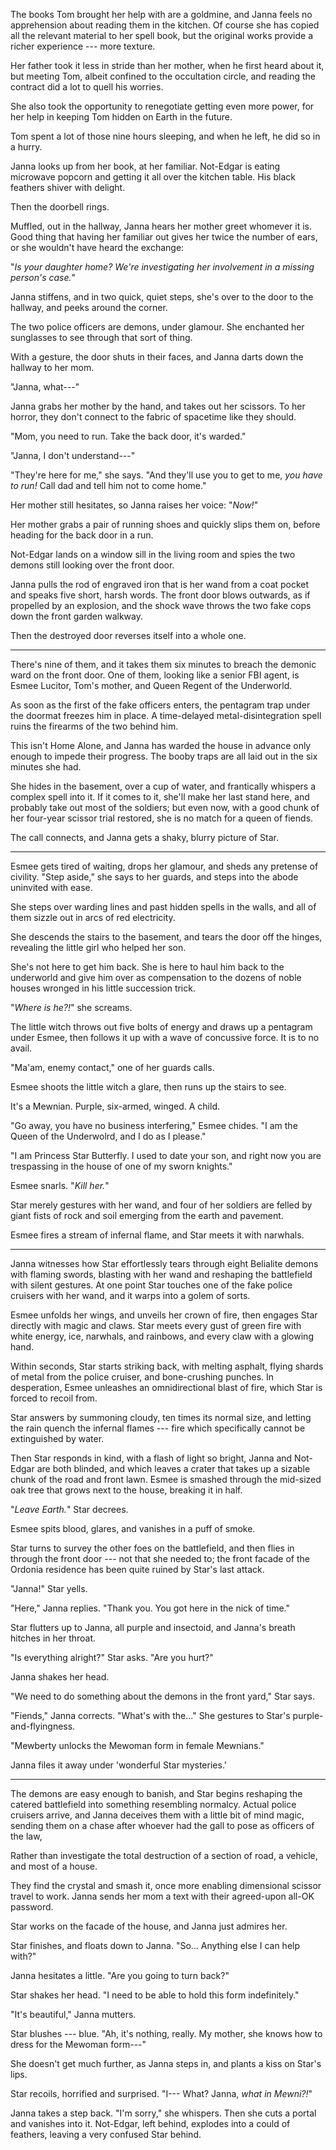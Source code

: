 The books Tom brought her help with are a goldmine, and Janna feels no apprehension about reading
them in the kitchen. Of course she has copied all the relevant material to her spell book, but the
original works provide a richer experience --- more texture.

Her father took it less in stride than her mother, when he first heard about it, but meeting Tom,
albeit confined to the occultation circle, and reading the contract did a lot to quell his worries.

She also took the opportunity to renegotiate getting even more power, for her help in keeping Tom
hidden on Earth in the future.

Tom spent a lot of those nine hours sleeping, and when he left, he did so in a hurry.

Janna looks up from her book, at her familiar.
Not-Edgar is eating microwave popcorn and getting it all over the kitchen table.
His black feathers shiver with delight.

Then the doorbell rings.

Muffled, out in the hallway, Janna hears her mother greet whomever it is.
Good thing that having her familiar out gives her twice the number of ears,
or she wouldn't have heard the exchange:

"_Is your daughter home? We're investigating her involvement in a missing person's case._"

Janna stiffens, and in two quick, quiet steps, she's over to the door to the hallway, and peeks
around the corner.

The two police officers are demons, under glamour. She enchanted her sunglasses to see through
that sort of thing.

With a gesture, the door shuts in their faces, and Janna darts down the hallway to her mom.

"Janna, what---"

Janna grabs her mother by the hand, and takes out her scissors. To her horror, they don't
connect to the fabric of spacetime like they should.

"Mom, you need to run. Take the back door, it's warded."

"Janna, I don't understand---"

"They're here for me," she says. "And they'll use you to get to me, _you have to run!_ Call dad
and tell him not to come home."

Her mother still hesitates, so Janna raises her voice: "_Now!_"

Her mother grabs a pair of running shoes and quickly slips them on, before heading for the 
back door in a run.

Not-Edgar lands on a window sill in the living room and spies the two demons still looking over
the front door.

Janna pulls the rod of engraved iron that is her wand from a coat pocket and speaks five short,
harsh words. The front door blows outwards, as if propelled by an explosion, and the shock wave
throws the two fake cops down the front garden walkway.

Then the destroyed door reverses itself into a whole one.

----

There's nine of them, and it takes them six minutes to breach the demonic ward on the front
door. One of them, looking like a senior FBI agent, is Esmee Lucitor, Tom's mother, and
Queen Regent of the Underworld.

As soon as the first of the fake officers enters, the pentagram trap under the doormat freezes
him in place. A time-delayed metal-disintegration spell ruins the firearms of the two behind him.

This isn't Home Alone, and Janna has warded the house in advance only enough to impede their progress.
The booby traps are all laid out in the six minutes she had.

She hides in the basement, over a cup of water, and frantically whispers a complex spell into it.
If it comes to it, she'll make her last stand here, and probably take out most of the soldiers; but
even now, with a good chunk of her four-year scissor trial restored, she is no match for a queen of fiends.

The call connects, and Janna gets a shaky, blurry picture of Star.

----

Esmee gets tired of waiting, drops her glamour, and sheds any pretense of civility.
"Step aside," she says to her guards, and steps into the abode uninvited with ease.

She steps over warding lines and past hidden spells in the walls, and all of them sizzle out
in arcs of red electricity.

She descends the stairs to the basement, and tears the door off the hinges, revealing the
little girl who helped her son.

She's not here to get him back. She is here to haul him back to the underworld and give him
over as compensation to the dozens of noble houses wronged in his little succession trick.

"_Where is he?!_" she screams.

The little witch throws out five bolts of energy and draws up a pentagram under Esmee, then
follows it up with a wave of concussive force. It is to no avail.

"Ma'am, enemy contact," one of her guards calls.

Esmee shoots the little witch a glare, then runs up the stairs to see.

It's a Mewnian. Purple, six-armed, winged. A child.

"Go away, you have no business interfering," Esmee chides. "I am the Queen of the Underwolrd,
and I do as I please."

"I am Princess Star Butterfly. I used to date your son, and right now you are trespassing in the
house of one of my sworn knights."

Esmee snarls. "_Kill her._"

Star merely gestures with her wand, and four of her soldiers are felled by giant fists of rock and
soil emerging from the earth and pavement.

Esmee fires a stream of infernal flame, and Star meets it with narwhals.

----

Janna witnesses how Star effortlessly tears through eight Belialite demons with flaming swords,
blasting with her wand and reshaping the battlefield with silent gestures. At one point Star
touches one of the fake police cruisers with her wand, and it warps into a golem of sorts.

Esmee unfolds her wings, and unveils her crown of fire, then engages Star directly with magic
and claws. Star meets every gust of green fire with white energy, ice, narwhals, and rainbows,
and every claw with a glowing hand.

Within seconds, Star starts striking back, with melting asphalt, flying shards of metal from
the police cruiser, and bone-crushing punches. In desperation, Esmee unleashes an omnidirectional
blast of fire, which Star is forced to recoil from.

Star answers by summoning cloudy, ten times its normal size, and letting the rain quench the infernal
flames --- fire which specifically cannot be extinguished by water.

Then Star responds in kind, with a flash of light so bright, Janna and Not-Edgar are both blinded,
and which leaves a crater that takes up a sizable chunk of the road and front lawn. Esmee is smashed
through the mid-sized oak tree that grows next to the house, breaking it in half.

"_Leave Earth._" Star decrees.

Esmee spits blood, glares, and vanishes in a puff of smoke.

Star turns to survey the other foes on the battlefield, and then flies in through the
front door --- not that she needed to; the front facade of the Ordonia residence has
been quite ruined by Star's last attack.

"Janna!" Star yells.

"Here," Janna replies. "Thank you. You got here in the nick of time."

Star flutters up to Janna, all purple and insectoid, and Janna's breath hitches in her throat.

"Is everything alright?" Star asks. "Are you hurt?"

Janna shakes her head.

"We need to do something about the demons in the front yard," Star says.

"Fiends," Janna corrects. "What's with the..." She gestures to Star's purple-and-flyingness.

"Mewberty unlocks the Mewoman form in female Mewnians."

Janna files it away under 'wonderful Star mysteries.'

----

The demons are easy enough to banish, and Star begins reshaping the catered battlefield into something
resembling normalcy. Actual police cruisers arrive, and Janna deceives them with a little bit of 
mind magic, sending them on a chase after whoever had the gall to pose as officers of the law,

Rather than investigate the total destruction of a section of road, a vehicle, and most of 
a house.

They find the crystal and smash it, once more enabling dimensional scissor travel to work.
Janna sends her mom a text with their agreed-upon all-OK password.

Star works on the facade of the house, and Janna just admires her.

Star finishes, and floats down to Janna. "So... Anything else I can help with?"

Janna hesitates a little. "Are you going to turn back?"

Star shakes her head. "I need to be able to hold this form indefinitely."

"It's beautiful," Janna mutters.

Star blushes --- blue. "Ah, it's nothing, really. My mother, she knows how to dress for
the Mewoman form---"

She doesn't get much further, as Janna steps in, and plants a kiss on Star's lips.

Star recoils, horrified and surprised. "I--- What? Janna, _what in Mewni?!_"

Janna takes a step back. "I'm sorry," she whispers. Then she cuts a portal and vanishes
into it. Not-Edgar, left behind, explodes into a could of feathers, leaving a very confused
Star behind.
